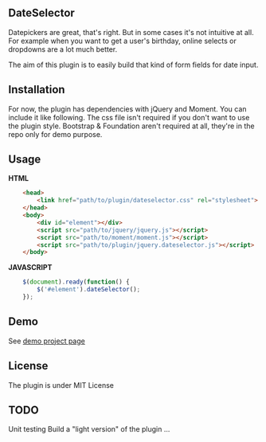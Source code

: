 ## DateSelector

Datepickers are great, that's right. But in some cases it's not intuitive at all.
For example when you want to get a user's birthday, online selects or dropdowns are a lot much better.

The aim of this plugin is to easily build that kind of form fields for date input.

## Installation

For now, the plugin has dependencies with jQuery and Moment. You can include it like following.
The css file isn't required if you don't want to use the plugin style. 
Bootstrap & Foundation aren't required at all, they're in the repo only for demo purpose.

## Usage

**HTML**
```html
    <head>
        <link href="path/to/plugin/dateselector.css" rel="stylesheet">
    </head>
    <body>
        <div id="element"></div>
        <script src="path/to/jquery/jquery.js"></script>
        <script src="path/to/moment/moment.js"></script>
        <script src="path/to/plugin/jquery.dateselector.js"></script>
    </body>
```

**JAVASCRIPT**
```javascript
    $(document).ready(function() {
        $('#element').dateSelector();
    });
```

## Demo

See [demo project page](http://mickaelr.github.io/dateSelector/)

## License

The plugin is under MIT License


## TODO

Unit testing
Build a "light version" of the plugin
...
